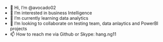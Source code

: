 - 👋 Hi, I’m @avocado02
- 👀 I’m interested in business Intelligence
- 🌱 I’m currently learning data analytics
- 💞️ I’m looking to collaborate on testing team, data anlaytics and PowerBI projects
- 📫 How to reach me via Github or Skype: hang.ng11

<!---
avocado02/avocado02 is a ✨ special ✨ repository because its `README.md` (this file) appears on your GitHub profile.
You can click the Preview link to take a look at your changes.
--->
